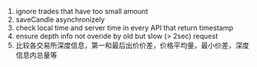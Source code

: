 1. ignore trades that have too small amount
2. saveCandle asynchronizely
3. check local time and server time in every API that return timestamp
4. ensure depth info not overide by old but slow (> 2sec) request
5. 比较各交易所深度信息，第一和最后出价价差，价格平均量，最小价差，深度信息内总量等
